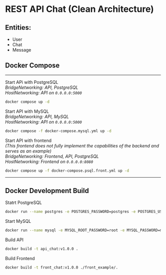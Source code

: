 # REST API Chat (Clean Architecture)
## Entities:
* User
* Chat
* Message

## Docker Compose
------------------------------------------------
Start APi with PostgreSQL <br />
*BridgeNetworking: API, PostgreSQL* <br />
*HostNetworking: API on `0.0.0.0:5000`* <br />
```bash
docker compose up -d
```
Start API with MySQL <br />
*BridgeNetworking: API, MySQL* <br />
*HostNetworking: API on `0.0.0.0:5000`* <br />
```bash
docker compose -f docker-compose.mysql.yml up -d
```
Start API with frontend <br />
_(This frontend does not fully implement the capabilities of the backend and serves as an example)_ <br />
*BridgeNetworking: Frontend, API, PostgreSQL* <br />
*HostNetworking: Frontend on `0.0.0.0:8080`* <br />
```bash
docker compose up -f docker-compose.psql.front.yml up -d
```
------------------------------------------------
## Docker Development Build
Statrt PostgreSQL
```bash
docker run --name postgres -e POSTGRES_PASSWORD=postgres -e POSTGRES_USER=postgres -e POSTGRES_DB=api_chat_db -p 5433:5432 -d postgres:15
```
Start MySQL
```bash
docker run --name mysql -e MYSQL_ROOT_PASSWORD=root -e MYSQL_PASSWORD=mysql -e MYSQL_USER=mysql -e MYSQL_DATABASE=api_chat_db -p 3305:3306 -d mysql:8
```
Build API
```bash
docker build -t api_chat:v1.0.0 .
```
Build Frontend
```bash
docker build -t front_chat:v1.0.0 ./front_example/.
```
